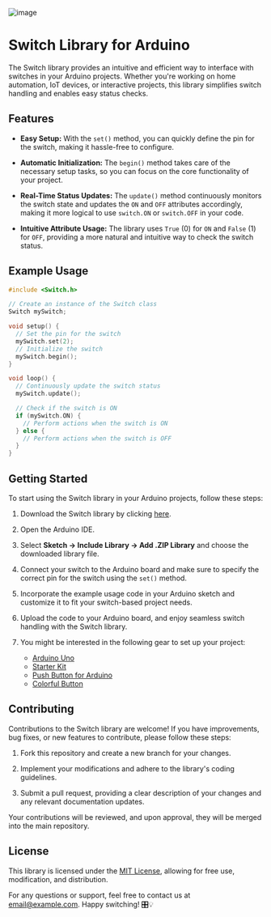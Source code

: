 ![image](https://github.com/Samartic/Arduino-Object-oriented-Librairies/assets/113354976/e27fa5da-4fb1-486b-a9e6-f8142def4d3a)
# Switch Library for Arduino

The Switch library provides an intuitive and efficient way to interface with switches in your Arduino projects. Whether you're working on home automation, IoT devices, or interactive projects, this library simplifies switch handling and enables easy status checks.

## Features

- **Easy Setup:** With the `set()` method, you can quickly define the pin for the switch, making it hassle-free to configure.

- **Automatic Initialization:** The `begin()` method takes care of the necessary setup tasks, so you can focus on the core functionality of your project.

- **Real-Time Status Updates:** The `update()` method continuously monitors the switch state and updates the `ON` and `OFF` attributes accordingly, making it more logical to use `switch.ON` or `switch.OFF` in your code.

- **Intuitive Attribute Usage:** The library uses `True` (0) for `ON` and `False` (1) for `OFF`, providing a more natural and intuitive way to check the switch status.

## Example Usage

```cpp
#include <Switch.h>

// Create an instance of the Switch class
Switch mySwitch;

void setup() {
  // Set the pin for the switch
  mySwitch.set(2);
  // Initialize the switch
  mySwitch.begin();
}

void loop() {
  // Continuously update the switch status
  mySwitch.update();

  // Check if the switch is ON
  if (mySwitch.ON) {
    // Perform actions when the switch is ON
  } else {
    // Perform actions when the switch is OFF
  }
}
```

## Getting Started

To start using the Switch library in your Arduino projects, follow these steps:

1. Download the Switch library by clicking [here](https://github.com/username/switch-library/archive/main.zip).

2. Open the Arduino IDE.

3. Select **Sketch → Include Library → Add .ZIP Library** and choose the downloaded library file.

4. Connect your switch to the Arduino board and make sure to specify the correct pin for the switch using the `set()` method.

5. Incorporate the example usage code in your Arduino sketch and customize it to fit your switch-based project needs.

6. Upload the code to your Arduino board, and enjoy seamless switch handling with the Switch library.

7. You might be interested in the following gear to set up your project:
   - [Arduino Uno](https://amzn.to/3Q3OnJc)
   - [Starter Kit](https://amzn.to/44T1EIL)
   - [Push Button for Arduino](https://amzn.to/3pKBLMo)
   - [Colorful Button](https://amzn.to/3rBTC8H)

## Contributing

Contributions to the Switch library are welcome! If you have improvements, bug fixes, or new features to contribute, please follow these steps:

1. Fork this repository and create a new branch for your changes.

2. Implement your modifications and adhere to the library's coding guidelines.

3. Submit a pull request, providing a clear description of your changes and any relevant documentation updates.

Your contributions will be reviewed, and upon approval, they will be merged into the main repository.

## License

This library is licensed under the [MIT License](LICENSE), allowing for free use, modification, and distribution.

For any questions or support, feel free to contact us at [email@example.com](mailto:email@example.com). Happy switching! 🎛️💡
